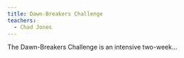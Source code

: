 ```yaml
---
title: Dawn-Breakers Challenge
teachers:
  - Chad Jones
---
```

The Dawn-Breakers Challenge is an intensive two-week...